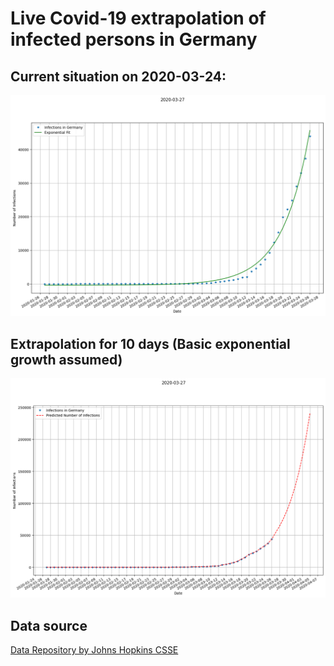 # Live Covid-19 extrapolation of infected persons in Germany

## Current situation on 2020-03-24:

![](plots/exponential_fit.png)


## Extrapolation for 10 days (Basic exponential growth assumed)
![](plots/exponential_extrapolation.png)

## Data source
[Data Repository by Johns Hopkins CSSE](https://github.com/CSSEGISandData/COVID-19)
